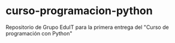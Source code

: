# curso-programacion-python
Repositorio de Grupo EduIT para la primera entrega del "Curso de programación con Python"
